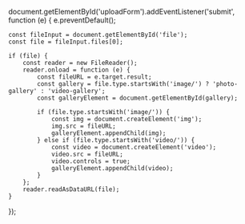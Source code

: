 document.getElementById('uploadForm').addEventListener('submit', function (e) {
    e.preventDefault();
    
    const fileInput = document.getElementById('file');
    const file = fileInput.files[0];

    if (file) {
        const reader = new FileReader();
        reader.onload = function (e) {
            const fileURL = e.target.result;
            const gallery = file.type.startsWith('image/') ? 'photo-gallery' : 'video-gallery';
            const galleryElement = document.getElementById(gallery);

            if (file.type.startsWith('image/')) {
                const img = document.createElement('img');
                img.src = fileURL;
                galleryElement.appendChild(img);
            } else if (file.type.startsWith('video/')) {
                const video = document.createElement('video');
                video.src = fileURL;
                video.controls = true;
                galleryElement.appendChild(video);
            }
        };
        reader.readAsDataURL(file);
    }
});
